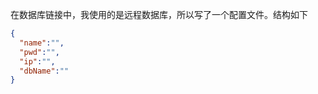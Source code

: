 在数据库链接中，我使用的是远程数据库，所以写了一个配置文件。结构如下
```json
{
  "name":"",
  "pwd":"",
  "ip":"",
  "dbName":""
}
```